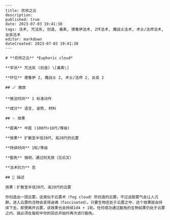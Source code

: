 
    ---
    title: 欢欣之云
    description: 
    published: true
    date: 2023-07-03 19:41:38
    tags: 法术, 咒法系, 创造, 毒素, 德鲁伊法术, 2环法术, 魔战士法术, 术士/法师法术, 女巫法术
    editor: markdown
    dateCreated: 2023-07-03 19:41:38
    ---

    # **欢欣之云** *Euphoric cloud*

    **学派** 咒法系 (创造) \[毒素\] 

    **环位** 德鲁伊 2, 魔战士 2, 术士/法师 2, 女巫 2

    ## 🪄 施放

    **施法时间** 1 标准动作

    **成分** 语言, 姿势, 材料

    ## ✨ 效果  

    **距离** 中距 (100尺+10尺/等级) 

    **效果** 扩散至半径20尺、高20尺的云雾 

    **持续时间** 1轮/等级 

    **豁免** 强韧，通过则无效（见后文）

    **法术抗力** 否

    ## 📖 描述

    效果：扩散至半径20尺、高20尺的云雾

    你创造出一团云雾，这类似于云雾术（fog cloud）所创造的云雾，不过这股雾气会让人沉醉。进入云雾的活物会变得迷魂（fascinated）。只要生物还处于云雾之中，这个效果就会持续下去，即便离开云雾，该效果也会持续1d4 + 1轮。任何成功通过豁免的生物如果仍处于云雾之内，就必须在每轮中你的回合开始时再次进行豁免。
    
